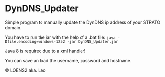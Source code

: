 # DynDNS_Updater

Simple program to manually update the DynDNS ip address of your STRATO domain.

You have to run the jar with the help of a .bat file: ```java -Dfile.encoding=windows-1252 -jar DynDNS_Updater.jar```

Java 8 is required due to a xml handler!

You can save an load the username, password and hostname.

© LOENS2 aka. Leo
